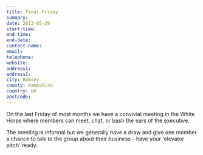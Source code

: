 ```yaml
---
title: Final Friday
summary: 
date: 2013-05-29
start-time: 
end-time: 
end-date: 
contact-name: 
email: 
telephone: 
website: 
address1: 
address2: 
city: Romsey
county: Hampshire
country: UK
postcode: 
---
```

On the last Friday of most months we have a convivial meeting in the White Horse where members can meet, chat, or bash the ears of the executive.

The meeting is informal but we generally have a draw and give one member a chance to talk to the group about their business - have your 'elevator pitch' ready.

